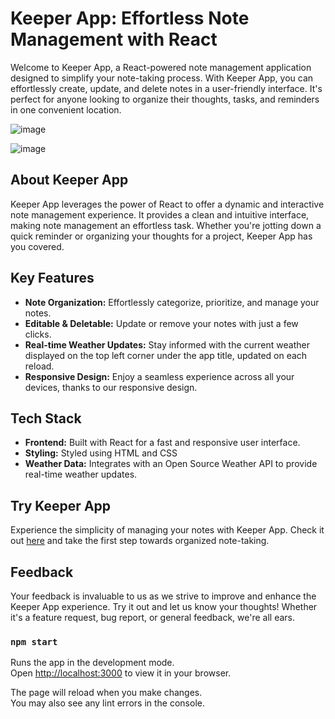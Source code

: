 # Keeper App: Effortless Note Management with React 

Welcome to Keeper App, a React-powered note management application designed to simplify your note-taking process. With Keeper App, you can effortlessly create, update, and delete notes in a user-friendly interface. It's perfect for anyone looking to organize their thoughts, tasks, and reminders in one convenient location.

![image](https://github.com/riju951/KeeperApp_The-Complete-2023-Web-Development-Bootcamp/assets/82694741/c89bfd16-88b2-48d5-bb40-4a85c6c7d2f9)

![image](https://github.com/riju951/KeeperApp_The-Complete-2023-Web-Development-Bootcamp/assets/82694741/4a95f4e3-f808-47f0-b190-04807bb47f5c)

##  About Keeper App

Keeper App leverages the power of React to offer a dynamic and interactive note management experience. It provides a clean and intuitive interface, making note management an effortless task. Whether you're jotting down a quick reminder or organizing your thoughts for a project, Keeper App has you covered.

##  Key Features

- **Note Organization:** Effortlessly categorize, prioritize, and manage your notes.
- **Editable & Deletable:** Update or remove your notes with just a few clicks.
- **Real-time Weather Updates:** Stay informed with the current weather displayed on the top left corner under the app title, updated on each reload.
- **Responsive Design:** Enjoy a seamless experience across all your devices, thanks to our responsive design.

##  Tech Stack

- **Frontend:** Built with React for a fast and responsive user interface.
- **Styling:** Styled using HTML and CSS
- **Weather Data:** Integrates with an Open Source Weather API to provide real-time weather updates.

##  Try Keeper App

Experience the simplicity of managing your notes with Keeper App. Check it out [here](https://keeper-app-the-complete-2023-web-development-bootcamp.vercel.app/) and take the first step towards organized note-taking.

##  Feedback

Your feedback is invaluable to us as we strive to improve and enhance the Keeper App experience. Try it out and let us know your thoughts! Whether it's a feature request, bug report, or general feedback, we're all ears.


### `npm start`
Runs the app in the development mode.\
Open [http://localhost:3000](http://localhost:3000) to view it in your browser.

The page will reload when you make changes.\
You may also see any lint errors in the console.

